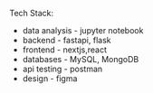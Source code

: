 Tech Stack:

- data analysis - jupyter notebook
- backend - fastapi, flask
- frontend - nextjs,react
- databases - MySQL, MongoDB
- api testing - postman
- design - figma

